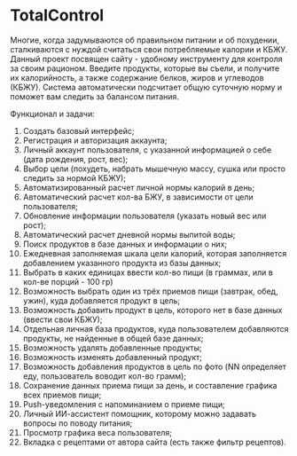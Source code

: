 # TotalControl

Многие, когда задумываются об правильном питании и об похудении, сталкиваются с нуждой считаться свои потребляемые калории и КБЖУ. Данный проект посвящен сайту - удобному инструменту для контроля за своим рационом. Введите продукты, которые вы съели, и получите их калорийность, а также содержание белков, жиров и углеводов (КБЖУ). Система автоматически подсчитает общую суточную норму и поможет вам следить за балансом питания.

Функционал и задачи:
1) Создать базовый интерфейс;
2) Регистрация и авторизация аккаунта;
3) Личный аккаунт пользователя, с указанной информацией о себе (дата рождения, рост, вес);
4) Выбор цели (похудеть, набрать мышечную массу, сушка или просто следить за нормой КБЖУ);
5) Автоматизированный расчет личной нормы калорий в день;
6) Автоматический расчет кол-ва БЖУ, в зависимости от цели пользователя;
7) Обновление информации пользователя (указать новый вес или рост);
8) Автоматический расчет дневной нормы выпитой воды;
9) Поиск продуктов в базе данных и информации о них;
10) Ежедневная заполняемая шкала цели калорий, которая заполняется добавлением указанного продукта из базы данных;
11) Выбрать в каких единицах ввести кол-во пищи (в граммах, или в кол-ве порций - 100 гр)
12) Возможность выбрать один из трёх приемов пищи (завтрак, обед, ужин), куда добавляется продукт в цель;
13) Возможность добавить продукт в цель, которого нет в базе данных (ввести свои КБЖУ);
14) Отдельная личная база продуктов, куда пользователем добавляются продукты, не найденные в общей базе данных;
15) Возможность удалять добавленные продукты;
16) Возможность изменять добавленный продукт;
17) Возможность добавления продуктов в цель по фото (NN определяет еду, пользователь воводит кол-во грамм);
18) Сохранение данных приема пищи за день, и составление графика всех приемов пищи;
19) Push-уведомления с напоминанием о приеме пищи;
20) Личный ИИ-ассистент помощник, которому можно задавать вопросы по поводу питания;
21) Просмотр графика веса пользователя;
22) Вкладка с рецептами от автора сайта (есть также фильтр рецептов).
